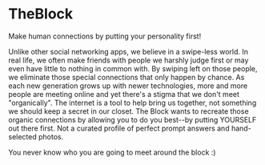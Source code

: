 # TheBlock
Make human connections by putting your personality first!

Unlike other social networking apps, we believe in a swipe-less world. In real life, we often make friends with people we harshly judge first or may even have little to nothing in common with. By swiping left on those people, we eliminate those special connections that only happen by chance. As each new generation grows up with newer technologies, more and more people are meeting online and yet there's a stigma that we don't meet "organically". The internet is a tool to help bring us together, not something we should keep a secret in our closet. The Block wants to recreate those organic connections by allowing you to do you best--by putting YOURSELF out there first. Not a curated profile of perfect prompt answers and hand-selected photos.

You never know who you are going to meet around the block :)
